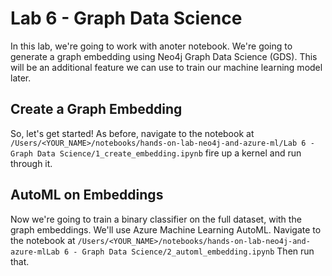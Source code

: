 # Lab 6 - Graph Data Science
In this lab, we're going to work with anoter notebook.  We're going to generate a graph embedding using Neo4j Graph Data Science (GDS).  This will be an additional feature we can use to train our machine learning model later.

## Create a Graph Embedding
So, let's get started!  As before, navigate to the notebook at `/Users/<YOUR_NAME>/notebooks/hands-on-lab-neo4j-and-azure-ml/Lab 6 - Graph Data Science/1_create_embedding.ipynb` fire up a kernel and run through it.

## AutoML on Embeddings
Now we're going to train a binary classifier on the full dataset, with the graph embeddings.  We'll use Azure Machine Learning AutoML.  Navigate to the notebook at `/Users/<YOUR_NAME>/notebooks/hands-on-lab-neo4j-and-azure-mlLab 6 - Graph Data Science/2_automl_embedding.ipynb`  Then run that.
